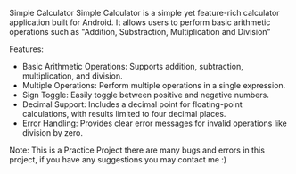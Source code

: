 Simple Calculator
Simple Calculator is a simple yet feature-rich calculator application built for Android. It allows users to perform basic arithmetic operations such as "Addition, Substraction, Multiplication and Division"

Features:

* Basic Arithmetic Operations: Supports addition, subtraction, multiplication, and division.
* Multiple Operations: Perform multiple operations in a single expression.
* Sign Toggle: Easily toggle between positive and negative numbers.
* Decimal Support: Includes a decimal point for floating-point calculations, with results limited to four decimal places.
* Error Handling: Provides clear error messages for invalid operations like division by zero.



Note: This is a Practice Project there are many bugs and errors in this project, if you have any suggestions you may contact me :)
